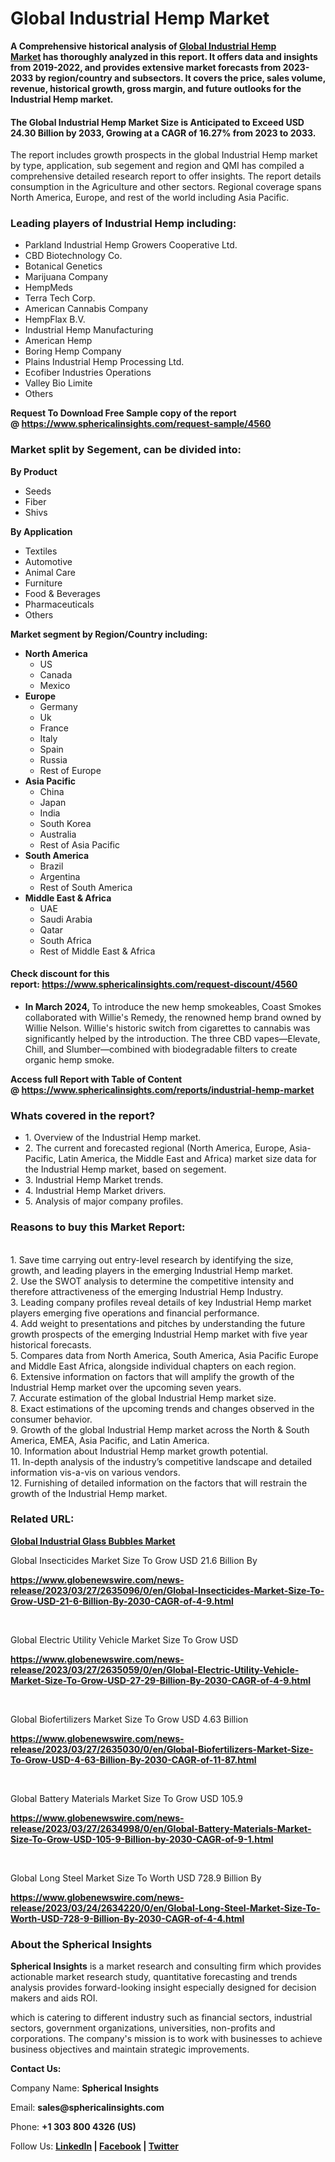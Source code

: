 <h1 class="news-post-title">Global Industrial Hemp Market&nbsp;</h1>
<p><strong>A Comprehensive historical analysis of&nbsp;<a href="https://www.sphericalinsights.com/reports/industrial-hemp-market" target="_blank" rel="noopener">Global Industrial Hemp Market</a>&nbsp;has thoroughly analyzed in this report. It offers data and insights from 2019-2022, and provides extensive market forecasts from 2023-2033 by region/country and subsectors. It covers the price, sales volume, revenue, historical growth, gross margin, and future outlooks for the Industrial Hemp market.</strong></p>
<h4><strong>The Global Industrial Hemp Market Size is Anticipated to Exceed USD 24.30 Billion by 2033, Growing at a CAGR of 16.27% from 2023 to 2033.</strong></h4>
<p>The report includes growth prospects in the global Industrial Hemp market by type, application, sub segement and region and QMI has compiled a comprehensive detailed research report to offer insights. The report details consumption in the Agriculture and other sectors. Regional coverage spans North America, Europe, and rest of the world including Asia Pacific.</p>
<h3><strong>Leading players of Industrial Hemp including:</strong></h3>
<ul>
<li>Parkland Industrial Hemp Growers Cooperative Ltd.</li>
<li>CBD Biotechnology Co.</li>
<li>Botanical Genetics</li>
<li>Marijuana Company</li>
<li>HempMeds</li>
<li>Terra Tech Corp.</li>
<li>American Cannabis Company</li>
<li>HempFlax B.V.</li>
<li>Industrial Hemp Manufacturing</li>
<li>American Hemp</li>
<li>Boring Hemp Company&nbsp;</li>
<li>Plains Industrial Hemp Processing Ltd.</li>
<li>Ecofiber Industries Operations</li>
<li>Valley Bio Limite</li>
<li>Others</li>
</ul>
<p><strong>Request To Download Free Sample copy of the report @&nbsp;<a href="https://www.sphericalinsights.com/request-sample/4560">https://www.sphericalinsights.com/request-sample/4560</a></strong></p>
<h3><strong>Market split by Segement, can be divided into:</strong></h3>
<p><strong>By Product</strong></p>
<ul>
<li>Seeds</li>
<li>Fiber</li>
<li>Shivs</li>
</ul>
<p><strong>By Application</strong></p>
<ul>
<li>Textiles</li>
<li>Automotive</li>
<li>Animal Care</li>
<li>Furniture</li>
<li>Food &amp; Beverages</li>
<li>Pharmaceuticals</li>
<li>Others</li>
</ul>
<p><strong>Market segment by Region/Country including:</strong></p>
<ul>
<li><strong>North America</strong>
<ul>
<li>US</li>
<li>Canada</li>
<li>Mexico</li>
</ul>
</li>
<li><strong>Europe</strong>
<ul>
<li>Germany</li>
<li>Uk</li>
<li>France</li>
<li>Italy</li>
<li>Spain</li>
<li>Russia</li>
<li>Rest of Europe</li>
</ul>
</li>
<li><strong>Asia Pacific</strong>
<ul>
<li>China</li>
<li>Japan</li>
<li>India</li>
<li>South Korea</li>
<li>Australia</li>
<li>Rest of Asia Pacific</li>
</ul>
</li>
<li><strong>South America</strong>
<ul>
<li>Brazil</li>
<li>Argentina</li>
<li>Rest of South America</li>
</ul>
</li>
<li><strong>Middle East &amp; Africa</strong>
<ul>
<li>UAE</li>
<li>Saudi Arabia</li>
<li>Qatar</li>
<li>South Africa</li>
<li>Rest of Middle East &amp; Africa</li>
</ul>
</li>
</ul>
<h4>Check discount for this report:&nbsp;<a href="https://www.sphericalinsights.com/request-discount/4560">https://www.sphericalinsights.com/request-discount/4560</a></h4>
<ul>
<li><strong>In March 2024,&nbsp;</strong>To introduce the new hemp smokeables, Coast Smokes collaborated with Willie's Remedy, the renowned hemp brand owned by Willie Nelson. Willie's historic switch from cigarettes to cannabis was significantly helped by the introduction. The three CBD vapes&mdash;Elevate, Chill, and Slumber&mdash;combined with biodegradable filters to create organic hemp smoke.</li>
</ul>
<p><strong>Access full Report with Table of Content @&nbsp;<a href="https://www.sphericalinsights.com/reports/industrial-hemp-market">https://www.sphericalinsights.com/reports/industrial-hemp-market</a>&nbsp;</strong></p>
<h3><strong>Whats covered in the report?</strong></h3>
<ul>
<li>1. Overview of the Industrial Hemp market.</li>
<li>2. The current and forecasted regional (North America, Europe, Asia-Pacific, Latin America, the Middle East and Africa) market size data for the Industrial Hemp market, based on segement.</li>
<li>3. Industrial Hemp Market trends.</li>
<li>4. Industrial Hemp Market drivers.</li>
<li>5. Analysis of major company profiles.</li>
</ul>
<h3><strong>Reasons to buy this Market Report:</strong></h3>
<p><br />1. Save time carrying out entry-level research by identifying the size, growth, and leading players in the emerging Industrial Hemp market.<br />2. Use the SWOT analysis to determine the competitive intensity and therefore attractiveness of the emerging Industrial Hemp Industry.<br />3. Leading company profiles reveal details of key Industrial Hemp market players emerging five operations and financial performance.<br />4. Add weight to presentations and pitches by understanding the future growth prospects of the emerging Industrial Hemp market with five year historical forecasts.<br />5. Compares data from North America, South America, Asia Pacific Europe and Middle East Africa, alongside individual chapters on each region.<br />6. Extensive information on factors that will amplify the growth of the Industrial Hemp market over the upcoming seven years.<br />7. Accurate estimation of the global Industrial Hemp market size.<br />8. Exact estimations of the upcoming trends and changes observed in the consumer behavior.<br />9. Growth of the global Industrial Hemp market across the North &amp; South America, EMEA, Asia Pacific, and Latin America.<br />10. Information about Industrial Hemp market growth potential.<br />11. In-depth analysis of the industry&rsquo;s competitive landscape and detailed information vis-a-vis on various vendors.<br />12. Furnishing of detailed information on the factors that will restrain the growth of the Industrial Hemp market.</p>
<h3><strong>Related URL:</strong></h3>
<p><strong><a href="https://www.sphericalinsights.com/reports/industrial-glass-bubbles-market" target="_blank" rel="noopener">Global Industrial Glass Bubbles Market</a></strong></p>
<p>Global Insecticides Market Size To Grow USD 21.6 Billion By</p>
<p><strong><a href="https://www.globenewswire.com/news-release/2023/03/27/2635096/0/en/Global-Insecticides-Market-Size-To-Grow-USD-21-6-Billion-By-2030-CAGR-of-4-9.html">https://www.globenewswire.com/news-release/2023/03/27/2635096/0/en/Global-Insecticides-Market-Size-To-Grow-USD-21-6-Billion-By-2030-CAGR-of-4-9.html</a>&nbsp;</strong></p>
<p>&nbsp;</p>
<p>Global Electric Utility Vehicle Market Size To Grow USD</p>
<p><strong><a href="https://www.globenewswire.com/news-release/2023/03/27/2635059/0/en/Global-Electric-Utility-Vehicle-Market-Size-To-Grow-USD-27-29-Billion-By-2030-CAGR-of-4-9.html">https://www.globenewswire.com/news-release/2023/03/27/2635059/0/en/Global-Electric-Utility-Vehicle-Market-Size-To-Grow-USD-27-29-Billion-By-2030-CAGR-of-4-9.html</a>&nbsp;</strong></p>
<p>&nbsp;</p>
<p>Global Biofertilizers Market Size To Grow USD 4.63 Billion</p>
<p><strong><a href="https://www.globenewswire.com/news-release/2023/03/27/2635030/0/en/Global-Biofertilizers-Market-Size-To-Grow-USD-4-63-Billion-By-2030-CAGR-of-11-87.html">https://www.globenewswire.com/news-release/2023/03/27/2635030/0/en/Global-Biofertilizers-Market-Size-To-Grow-USD-4-63-Billion-By-2030-CAGR-of-11-87.html</a>&nbsp;</strong></p>
<p>&nbsp;</p>
<p>Global Battery Materials Market Size To Grow USD 105.9</p>
<p><strong><a href="https://www.globenewswire.com/news-release/2023/03/27/2634998/0/en/Global-Battery-Materials-Market-Size-To-Grow-USD-105-9-Billion-by-2030-CAGR-of-9-1.html">https://www.globenewswire.com/news-release/2023/03/27/2634998/0/en/Global-Battery-Materials-Market-Size-To-Grow-USD-105-9-Billion-by-2030-CAGR-of-9-1.html</a>&nbsp;</strong></p>
<p>&nbsp;</p>
<p>Global Long Steel Market Size To Worth USD 728.9 Billion By</p>
<p><strong><a href="https://www.globenewswire.com/news-release/2023/03/24/2634220/0/en/Global-Long-Steel-Market-Size-To-Worth-USD-728-9-Billion-By-2030-CAGR-of-4-4.html">https://www.globenewswire.com/news-release/2023/03/24/2634220/0/en/Global-Long-Steel-Market-Size-To-Worth-USD-728-9-Billion-By-2030-CAGR-of-4-4.html</a>&nbsp;</strong></p>
<h3><strong>About the Spherical Insights</strong></h3>
<p><strong>Spherical Insights</strong>&nbsp;is a market research and consulting firm which provides actionable market research study, quantitative forecasting and trends analysis provides forward-looking insight especially designed for decision makers and aids ROI.</p>
<p>which is catering to different industry such as financial sectors, industrial sectors, government organizations, universities, non-profits and corporations. The company's mission is to work with businesses to achieve business objectives and maintain strategic improvements.</p>
<p><strong>Contact Us:</strong></p>
<p>Company Name:&nbsp;<strong>Spherical Insights</strong></p>
<p>Email:&nbsp;<strong>sales@sphericalinsights.com</strong></p>
<p>Phone:&nbsp;<strong>+1 303 800 4326 (US)</strong></p>
<p>Follow Us:&nbsp;<strong><a href="https://www.linkedin.com/company/spherical-insight/"><u>LinkedIn</u></a>&nbsp;|&nbsp;<a href="https://www.facebook.com/sphericalinsights22"><u>Facebook</u></a>&nbsp;|&nbsp;<a href="https://twitter.com/SInsights_US"><u>Twitter</u></a></strong></p>
